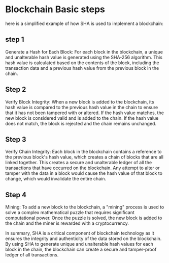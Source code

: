 #  Blockchain Basic steps

here is a simplified example of how SHA is used to implement a blockchain:

## step 1

Generate a Hash for Each Block: For each block in the blockchain, a unique and unalterable hash value is generated using the SHA-256 algorithm. This hash value is calculated based on the contents of the block, including the transaction data and a previous hash value from the previous block in the chain.

## Step 2
Verify Block Integrity: When a new block is added to the blockchain, its hash value is compared to the previous hash value in the chain to ensure that it has not been tampered with or altered. If the hash value matches, the new block is considered valid and is added to the chain. If the hash value does not match, the block is rejected and the chain remains unchanged.

## Step 3
Verify Chain Integrity: Each block in the blockchain contains a reference to the previous block's hash value, which creates a chain of blocks that are all linked together. This creates a secure and unalterable ledger of all the transactions that have occurred on the blockchain. Any attempt to alter or tamper with the data in a block would cause the hash value of that block to change, which would invalidate the entire chain.

## Step 4 
Mining: To add a new block to the blockchain, a "mining" process is used to solve a complex mathematical puzzle that requires significant computational power. Once the puzzle is solved, the new block is added to the chain and the miner is rewarded with a cryptocurrency.

In summary, SHA is a critical component of blockchain technology as it ensures the integrity and authenticity of the data stored on the blockchain. By using SHA to generate unique and unalterable hash values for each block in the chain, the blockchain can create a secure and tamper-proof ledger of all transactions.